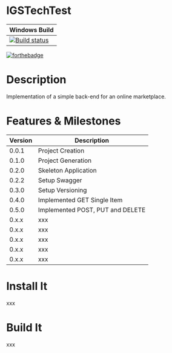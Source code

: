 # IGSTechTest

| Windows Build |
| ------------- |
| [![Build status](https://ci.appveyor.com/api/projects/status/r3ey4aj9ie7s1jpd/branch/master?svg=true)](https://ci.appveyor.com/project/alexbarker/igstechtest/branch/master) |  |

[![forthebadge](https://forthebadge.com/images/badges/winter-is-coming.svg)](https://forthebadge.com)

# Description

Implementation of a simple back-end for an online marketplace.  

# Features & Milestones

| Version | Description |
| ------ | ------ |
| 0.0.1 | Project Creation |
| 0.1.0 | Project Generation |
| 0.2.0 | Skeleton Application |
| 0.2.2 | Setup Swagger |
| 0.3.0 | Setup Versioning |
| 0.4.0 | Implemented GET Single Item |
| 0.5.0 | Implemented POST, PUT and DELETE |
| 0.x.x | xxx |
| 0.x.x | xxx |
| 0.x.x | xxx |
| 0.x.x | xxx |
| 0.x.x | xxx |

# Install It

xxx

# Build It

xxx
